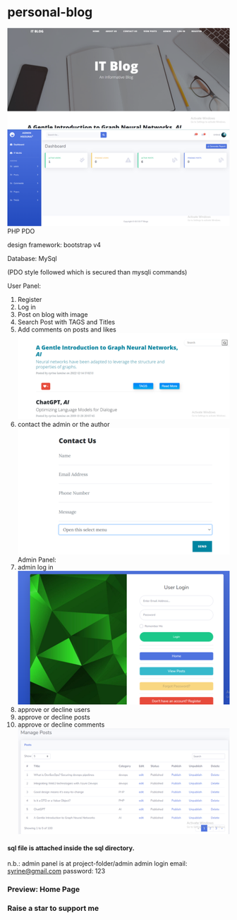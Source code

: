 # personal-blog
![Homepage preview](https://github.com/HsounaKOBBI/PHPBlogSite/blob/f1d767585ca516d8cd0c34d3a230ce1dbd301ac8/hk/imagesReadME/344290029_210802398331794_7580126583545469369_n.png)
 ![Homepage preview](https://github.com/HsounaKOBBI/PHPBlogSite/blob/f1d767585ca516d8cd0c34d3a230ce1dbd301ac8/hk/imagesReadME/344278462_1430350964402265_225273094811458350_n.png)
 PHP PDO
 
 design framework: bootstrap v4
 
 Database: MySql
 
 (PDO style followed which is secured than mysqli commands)
  
 User Panel:
 1. Register
 2. Log in
 3. Post on blog with image
 4. Search Post with TAGS and Titles
 5. Add comments on posts and likes
  ![Homepage preview](https://github.com/HsounaKOBBI/PHPBlogSite/blob/f1d767585ca516d8cd0c34d3a230ce1dbd301ac8/hk/imagesReadME/343980402_109837705437576_1200340403044371030_n.png)
 6. contact the admin or the author
 ![Homepage preview](https://github.com/HsounaKOBBI/PHPBlogSite/blob/f1d767585ca516d8cd0c34d3a230ce1dbd301ac8/hk/imagesReadME/344025326_1738145246640967_2642270553068369373_n.png)
 Admin Panel:
 1. admin log in
 ![Homepage preview](https://github.com/HsounaKOBBI/PHPBlogSite/blob/f1d767585ca516d8cd0c34d3a230ce1dbd301ac8/hk/imagesReadME/344077465_254548830415015_8937249876887883275_n.png)
 3. approve or decline users
 4. approve or decline posts
 5. approve or decline comments
![Homepage preview](https://github.com/HsounaKOBBI/PHPBlogSite/blob/e216c18e8bd045e2db2b5e196f175ae19378b13b/hk/imagesReadME/341135973_6447374715306908_8549296369851566558_n.png)

#### sql file is attached inside the sql directory.

n.b.: admin panel is at project-folder/admin
admin login
email: syrine@gmail.com
password: 123

### Preview: Home Page




### Raise a star to support me
